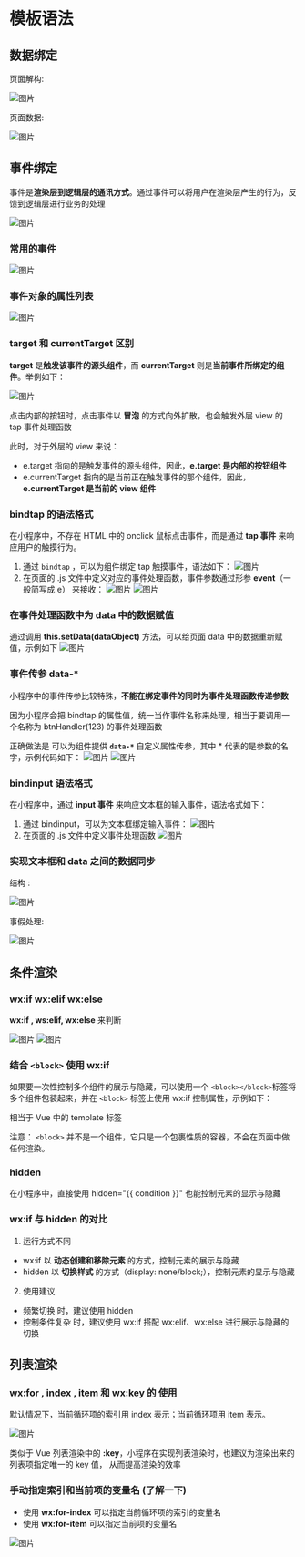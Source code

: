 #  模板语法 
## 数据绑定
页面解构: 

![图片](../.vuepress/public/images/bdbd1.png)

页面数据: 

![图片](../.vuepress/public/images/bdbd2.png)
## 事件绑定 

事件是**渲染层到逻辑层的通讯方式**。通过事件可以将用户在渲染层产生的行为，反馈到逻辑层进行业务的处理

![图片](../.vuepress/public/images/jiji1.png)

### 常用的事件
![图片](../.vuepress/public/images/jiji2.png)
### 事件对象的属性列表 
![图片](../.vuepress/public/images/jiji3.png)

### target 和 currentTarget 区别
**target** 是**触发该事件的源头组件**，而 **currentTarget** 则是**当前事件所绑定的组件**。举例如下：

![图片](../.vuepress/public/images/target1.png)

点击内部的按钮时，点击事件以 **冒泡** 的方式向外扩散，也会触发外层 view 的 tap 事件处理函数

此时，对于外层的 view 来说：

* e.target 指向的是触发事件的源头组件，因此，**e.target 是内部的按钮组件**
* e.currentTarget 指向的是当前正在触发事件的那个组件，因此，**e.currentTarget 是当前的 view 组件**
### bindtap 的语法格式 
在小程序中，不存在 HTML 中的 onclick 鼠标点击事件，而是通过 **tap 事件** 来响应用户的触摸行为。
1. 通过 `bindtap` ，可以为组件绑定 tap 触摸事件，语法如下：
![图片](../.vuepress/public/images/btnh1.png)
2. 在页面的 .js 文件中定义对应的事件处理函数，事件参数通过形参 **event**（一般简写成 e） 来接收：
![图片](../.vuepress/public/images/btnh2.png)
![图片](../.vuepress/public/images/btnh3.png)

### 在事件处理函数中为 data 中的数据赋值
通过调用 **this.setData(dataObject)** 方法，可以给页面 data 中的数据重新赋值，示例如下
![图片](../.vuepress/public/images/changecount.png)

### 事件传参  data-*
小程序中的事件传参比较特殊，**不能在绑定事件的同时为事件处理函数传递参数**

因为小程序会把 bindtap 的属性值，统一当作事件名称来处理，相当于要调用一个名称为 btnHandler(123) 
的事件处理函数

正确做法是 可以为组件提供 **`data-*`** 自定义属性传参，其中 * 代表的是参数的名字，示例代码如下：
![图片](../.vuepress/public/images/chuancan1.png)
![图片](../.vuepress/public/images/chuancan2.png)
### bindinput 语法格式
在小程序中，通过 **input 事件** 来响应文本框的输入事件，语法格式如下：
1. 通过 bindinput，可以为文本框绑定输入事件：
![图片](../.vuepress/public/images/bibi1.png)
2. 在页面的 .js 文件中定义事件处理函数
![图片](../.vuepress/public/images/bibi2.png)

### 实现文本框和 data 之间的数据同步
结构 :

![图片](../.vuepress/public/images/inputvalue1.png)

事假处理: 

![图片](../.vuepress/public/images/inputvalue2.png)
## 条件渲染
### wx:if wx:elif wx:else
**wx:if , ws:elif, wx:else** 来判断

![图片](../.vuepress/public/images/elif.png)
![图片](../.vuepress/public/images/elif2.png)
### 结合 `<block>` 使用 wx:if
如果要一次性控制多个组件的展示与隐藏，可以使用一个 `<block></block>`标签将多个组件包装起来，并在
`<block>` 标签上使用 wx:if 控制属性，示例如下：

相当于 Vue 中的 template 标签 

注意： `<block>` 并不是一个组件，它只是一个包裹性质的容器，不会在页面中做任何渲染。
### hidden 
在小程序中，直接使用 hidden="{{ condition }}" 也能控制元素的显示与隐藏 

### wx:if 与 hidden 的对比

1. 运行方式不同
*  wx:if 以 **动态创建和移除元素** 的方式，控制元素的展示与隐藏
*  hidden 以 **切换样式** 的方式（display: none/block;），控制元素的显示与隐藏
2. 使用建议
*  频繁切换 时，建议使用 hidden
*  控制条件复杂 时，建议使用 wx:if 搭配 wx:elif、wx:else 进行展示与隐藏的切换
## 列表渲染
### wx:for , index , item 和 wx:key 的 使用
默认情况下，当前循环项的索引用 index 表示；当前循环项用 item 表示。

![图片](../.vuepress/public/images/forkey.png)


类似于 Vue 列表渲染中的 **:key**，小程序在实现列表渲染时，也建议为渲染出来的列表项指定唯一的 key 值，
从而提高渲染的效率
### 手动指定索引和当前项的变量名 (了解一下)
* 使用 **wx:for-index** 可以指定当前循环项的索引的变量名
* 使用 **wx:for-item** 可以指定当前项的变量名

![图片](../.vuepress/public/images/idx1.png)









